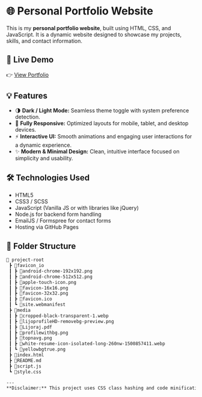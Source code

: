 # 🌐 Personal Portfolio Website

This is my **personal portfolio website**, built using HTML, CSS, and JavaScript. It is a dynamic website designed to showcase my projects, skills, and contact information.

## 🔗 Live Demo

👉 [View Portfolio](https://lijoraj-p-r.github.io/myportfolio/)  

## 💡 Features


- 🌗 **Dark / Light Mode:** Seamless theme toggle with system preference detection.  
- 📱 **Fully Responsive:** Optimized layouts for mobile, tablet, and desktop devices.  
- ⚡ **Interactive UI:** Smooth animations and engaging user interactions for a dynamic experience.  
- ✨ **Modern & Minimal Design:** Clean, intuitive interface focused on simplicity and usability.  

## 🛠 Technologies Used

- HTML5
- CSS3 / SCSS
- JavaScript (Vanilla JS or with libraries like jQuery)
-  Node.js for backend form handling
- EmailJS / Formspree for contact forms
- Hosting via GitHub Pages 

## 📁 Folder Structure

```bash
📂 project-root
 ┣ 📂favicon_io
 ┃ ┣ 📜android-chrome-192x192.png
 ┃ ┣ 📜android-chrome-512x512.png
 ┃ ┣ 📜apple-touch-icon.png
 ┃ ┣ 📜favicon-16x16.png
 ┃ ┣ 📜favicon-32x32.png
 ┃ ┣ 📜favicon.ico
 ┃ ┗ 📜site.webmanifest
 ┣ 📂media
 ┃ ┣ 📜cropped-black-transparent-1.webp
 ┃ ┣ 📜lijoprofileHD-removebg-preview.png
 ┃ ┣ 📜Lijoraj.pdf
 ┃ ┣ 📜profilewithbg.png
 ┃ ┣ 📜topnavg.png
 ┃ ┣ 📜white-resume-icon-isolated-long-260nw-1500857411.webp
 ┃ ┗ 📜yellowbgtrue.png
 ┣ 📜index.html
 ┣ 📜README.md
 ┣ 📜script.js
 ┗ 📜style.css

---
**Disclaimer:** This project uses CSS class hashing and code minification techniques to reduce file size, obscure layout structure, and safeguard the front-end design against unauthorized duplication. All design and code elements are intellectual property of the developer.
